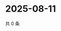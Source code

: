 # 2025-08-11

共 0 条

<!-- BEGIN ZHIHUQUESTIONS -->
<!-- 最后更新时间 Mon Aug 11 2025 19:11:45 GMT+0800 (China Standard Time) -->

<!-- END ZHIHUQUESTIONS -->
